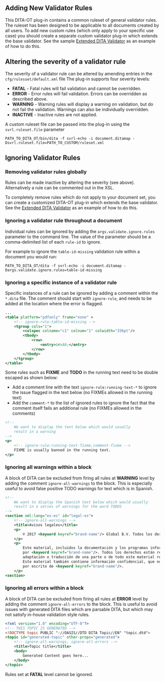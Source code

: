 Adding New Validator Rules
--------------------------

This DITA-OT plug-in contains a common ruleset of general validator rules. The ruleset has been designed to be applicable to all documents created by all users. To add new custom rules (which only apply to your specific use case) you should create a separate custom validator plug-in which extends the base validator. See the sample [Extended DITA Validator](https://github.com/jason-fox/com.here.validate.svrl.overrides) as an example of how to do this.

Altering the severity of a validator rule
-----------------------------------------

The severity of a validator rule can be altered by amending entries in the `cfg/rulesset/default.xml`  file The plug-in supports four severity levels:

* **FATAL** - Fatal rules will fail validation and cannot be overridden.
* **ERROR** - Error rules will fail validation. Errors can be overridden as described above.
* **WARNING** - Warning rules will display a warning on validation, but do not fail the validation. Warnings can also be individually overridden.
* **INACTIVE** - Inactive rules are not applied.


A custom ruleset file can be passed into the plug-in using the `svrl.ruleset.file` parameter


```console
PATH_TO_DITA_OT/bin/dita -f svrl-echo -i document.ditamap -Dsvrl.ruleset.file=PATH_TO_CUSTOM/ruleset.xml
```


Ignoring Validator Rules
------------------------

### Removing validator rules globally

Rules can be made inactive by altering the severity (see above).  Alternatively a rule can be commented out in the XSL.

To completely remove rules which do not apply to your document set, you can create a customized DITA-OT plug-in which extends the base validator. See the [Extended DITA Validator](https://github.com/jason-fox/com.here.validate.svrl.overrides) as an example of how to do this.


### Ignoring a validator rule throughout a document

Individual rules can be ignored by adding the `args.validate.ignore.rules` parameter to the command line. The value of the parameter should be a comma-delimited list of each `rule-id` to ignore.

For example to ignore the `table-id-missing` validation rule within a document you would run:

```console
PATH_TO_DITA_OT/dita -f svrl-echo -i document.ditamap -Dargs.validate.ignore.rules=table-id-missing
```


### Ignoring a specific instance of a validator rule

Specific instances of a rule can be ignored by adding a comment within the `*.dita` file. The comment should start with `ignore-rule`, and needs to be added at the location where the error is flagged.

```xml
...
<table platform="pdfonly" frame="none" >
	<!-- ignore-rule:table-id-missing -->
	<tgroup cols="1">
		<colspec colname="c1" colnum="1" colwidth="336pt"/>
		<tbody>
			<row>
				<entry>&#xA0;</entry>
			</row>
		</tbody>
	</tgroup>
</table>
```

Some rules such as **FIXME** and **TODO** in the running text need to be double escaped as shown below:

 - Add a comment line with the text `ignore-rule:running-text-*` to ignore the issue flagged in the text below (no FIXMEs allowed in the running text)
 - Add the `comment-*` to the list of ignored rules	to ignore the fact that the comment itself fails an additional rule (no FIXMEs allowed in the comments)

```xml
<!--
	We want to display the text below which would usually
	result in a warning
-->
<p>
	<!-- ignore-rule:running-text-fixme,comment-fixme -->
	FIXME is usually banned in the running text.
</p>
```

### Ignoring all warnings within a block

A block of DITA can be excluded from firing all rules at **WARNING** level by adding the comment `ignore-all-warnings` to the block. This is especially useful to avoid false positive TODO warnings for text which is in Spanish.

```xml
<!--
	We want to display the Spanish text below which would usually
	result in a series of warnings for the word TODOS
-->
<section xml:lang="es-es" id="legal-es">
	<!-- ignore-all-warnings -->
	<title>Avisos legales</title>
	<p>
		© 2017 <keyword keyref="brand-name"/> Global B.V. Todos los derechos reservados.
	</p>
	<p>
		Este material, incluidos la documentación y los programas informáticos relacionados, está protegido por derechos de autor controlados
		por <keyword keyref="brand-name"/>. Todos los derechos están reservados. La copia, incluidos la reproducción, almacenamiento,
		adaptación o traducción de una parte o de todo este material requiere el consentimiento por escrito de <keyword keyref="brand-name"/>.
		Este material también contiene información confidencial, que no se puede revelar a otras personas sin el consentimiento previo y
		por escrito de <keyword keyref="brand-name"/>.
	</p>
<section>
```

### Ignoring all errors within a block

A block of DITA can be excluded from firing all rules at **ERROR** level by adding the comment `ignore-all-errors` to the block. This is useful to avoid issues with generated DITA files which are parsable DITA, but which may not satisfy in-house validation style rules.

```xml
<?xml version="1.0" encoding="UTF-8"?>
<!-- THIS TOPIC IS GENERATED -->
<!DOCTYPE topic PUBLIC "-//OASIS//DTD DITA Topic//EN" "topic.dtd">
<topic id="generated-topic" other-props="generated">
	<!-- ignore-all-warnings, ignore-all-errors -->
	<title>Topic title</title>
	<body>
		Generated Content goes here...
	</body>
</topic>
```

Rules set at **FATAL** level cannot be ignored.